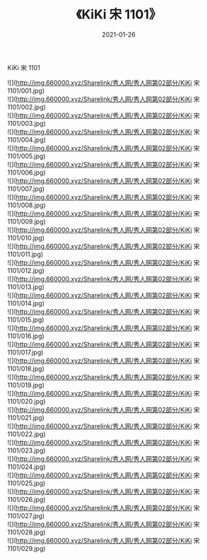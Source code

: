 ﻿---
layout: post
title:  《KiKi 宋 1101》
date:   2021-01-26
img: http://img.660000.xyz/Sharelink/秀人网/秀人网第02部分/KiKi 宋 1101/000.jpg
categories: [美女, 清纯, 唯美]
---

KiKi 宋 1101

  ![](http://img.660000.xyz/Sharelink/秀人网/秀人网第02部分/KiKi 宋 1101/001.jpg) <br> ![](http://img.660000.xyz/Sharelink/秀人网/秀人网第02部分/KiKi 宋 1101/002.jpg) <br> ![](http://img.660000.xyz/Sharelink/秀人网/秀人网第02部分/KiKi 宋 1101/003.jpg) <br> ![](http://img.660000.xyz/Sharelink/秀人网/秀人网第02部分/KiKi 宋 1101/004.jpg) <br> ![](http://img.660000.xyz/Sharelink/秀人网/秀人网第02部分/KiKi 宋 1101/005.jpg) <br> ![](http://img.660000.xyz/Sharelink/秀人网/秀人网第02部分/KiKi 宋 1101/006.jpg) <br> ![](http://img.660000.xyz/Sharelink/秀人网/秀人网第02部分/KiKi 宋 1101/007.jpg) <br> ![](http://img.660000.xyz/Sharelink/秀人网/秀人网第02部分/KiKi 宋 1101/008.jpg) <br> ![](http://img.660000.xyz/Sharelink/秀人网/秀人网第02部分/KiKi 宋 1101/009.jpg) <br> ![](http://img.660000.xyz/Sharelink/秀人网/秀人网第02部分/KiKi 宋 1101/010.jpg) <br> ![](http://img.660000.xyz/Sharelink/秀人网/秀人网第02部分/KiKi 宋 1101/011.jpg) <br> ![](http://img.660000.xyz/Sharelink/秀人网/秀人网第02部分/KiKi 宋 1101/012.jpg) <br> ![](http://img.660000.xyz/Sharelink/秀人网/秀人网第02部分/KiKi 宋 1101/013.jpg) <br> ![](http://img.660000.xyz/Sharelink/秀人网/秀人网第02部分/KiKi 宋 1101/014.jpg) <br> ![](http://img.660000.xyz/Sharelink/秀人网/秀人网第02部分/KiKi 宋 1101/015.jpg) <br> ![](http://img.660000.xyz/Sharelink/秀人网/秀人网第02部分/KiKi 宋 1101/016.jpg) <br> ![](http://img.660000.xyz/Sharelink/秀人网/秀人网第02部分/KiKi 宋 1101/017.jpg) <br> ![](http://img.660000.xyz/Sharelink/秀人网/秀人网第02部分/KiKi 宋 1101/018.jpg) <br> ![](http://img.660000.xyz/Sharelink/秀人网/秀人网第02部分/KiKi 宋 1101/019.jpg) <br> ![](http://img.660000.xyz/Sharelink/秀人网/秀人网第02部分/KiKi 宋 1101/020.jpg) <br> ![](http://img.660000.xyz/Sharelink/秀人网/秀人网第02部分/KiKi 宋 1101/021.jpg) <br> ![](http://img.660000.xyz/Sharelink/秀人网/秀人网第02部分/KiKi 宋 1101/022.jpg) <br> ![](http://img.660000.xyz/Sharelink/秀人网/秀人网第02部分/KiKi 宋 1101/023.jpg) <br> ![](http://img.660000.xyz/Sharelink/秀人网/秀人网第02部分/KiKi 宋 1101/024.jpg) <br> ![](http://img.660000.xyz/Sharelink/秀人网/秀人网第02部分/KiKi 宋 1101/025.jpg) <br> ![](http://img.660000.xyz/Sharelink/秀人网/秀人网第02部分/KiKi 宋 1101/026.jpg) <br> ![](http://img.660000.xyz/Sharelink/秀人网/秀人网第02部分/KiKi 宋 1101/027.jpg) <br> ![](http://img.660000.xyz/Sharelink/秀人网/秀人网第02部分/KiKi 宋 1101/028.jpg) <br> ![](http://img.660000.xyz/Sharelink/秀人网/秀人网第02部分/KiKi 宋 1101/029.jpg) <br>